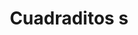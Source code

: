 ---
title: Cuadraditos s
date: 
draft: false

# descripcion
description : Aros pasantes en plata 925. Precio por par.

materials: Plata 925

color: 

dimensions: 6mm x 6 mm

code: 01-20-0889

type: "Aros"

categories: []

price: $1.940,00

price_eftvo: $1.650,00

# Images
# first image will be shown in the product page
images:
  # - image: "images/path_to_image"
  # La ubicacion de las imagenes es imagenes/Aros/Aros.Solo Plata/01-20-0889-cuadraditos-s
  - image: "./images/aros/solo_plata/01-20-0889-cuadraditos-s_a.jpg"
  - image: "./images/aros/solo_plata/01-20-0889-cuadraditos-s_b.jpg"
---
